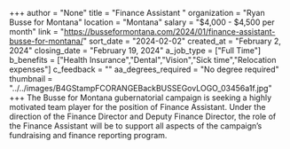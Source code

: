 +++
author = "None"
title = "Finance Assistant "
organization = "Ryan Busse for Montana"
location = "Montana"
salary = "$4,000 - $4,500 per month"
link = "https://busseformontana.com/2024/01/finance-assistant-busse-for-montana/"
sort_date = "2024-02-02"
created_at = "February 2, 2024"
closing_date = "February 19, 2024"
a_job_type = ["Full Time"]
b_benefits = ["Health Insurance","Dental","Vision","Sick time","Relocation expenses"]
c_feedback = ""
aa_degrees_required = "No degree required"
thumbnail = "../../images/B4GStampFCORANGEBackBUSSEGovLOGO_03456a1f.jpg"
+++
The Busse for Montana gubernatorial campaign is seeking a highly motivated team player for the position of Finance Assistant. Under the direction of the Finance Director and Deputy Finance Director, the role of the Finance Assistant will be to support all aspects of the campaign’s fundraising and finance reporting program. 